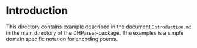 Introduction
============

This directory contains example described in the document `Introduction.md` 
in the main directory of the DHParser-package. The examples is a simple
domain specific notation for encoding poems.

